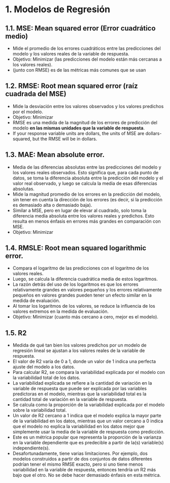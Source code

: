 
# 1. Modelos de Regresión

## 1.1. MSE: Mean squared error (Error cuadrático medio)
- Mide el promedio de los errores cuadráticos entre las predicciones del modelo y los valores reales de la variable de respuesta. 
- Objetivo: Minimizar (las predicciones del modelo están más cercanas a los valores reales).
- (junto con RMSE) es de las métricas más comunes que se usan 

## 1.2. RMSE: Root mean squared error (raíz cuadrada del MSE)
- Mide la desviación entre los valores observados y los valores predichos por el modelo. 
- Objetivo: Minimizar
- RMSE es una medida de la magnitud de los errores de predicción del modelo <b>en las mismas unidades que la variable de respuesta</b>. 
- If your response variable units are dollars, the units of MSE are dollars-squared, but the RMSE will be in dollars.

## 1.3. MAE: Mean absolute error. 
- Media de las diferencias absolutas entre las predicciones del modelo y los valores reales observados.  Esto significa que, para cada punto de datos, se toma la diferencia absoluta entre la predicción del modelo y el valor real observado, y luego se calcula la media de esas diferencias absolutas.
- Mide la magnitud promedio de los errores en la predicción del modelo, sin tener en cuenta la dirección de los errores (es decir, si la predicción es demasiado alta o demasiado baja).
- Similar a MSE, pero en lugar de elevar al cuadrado, solo toma la diferencia media absoluta entre los valores reales y predichos.  Esto resulta en menos énfasis en errores más grandes en comparación con MSE.
- Objetivo: Minimizar

## 1.4. RMSLE: Root mean squared logarithmic error. 
- Compara el logaritmo de las predicciones con el logaritmo de los valores reales. 
- Luego, se calcula la diferencia cuadrática media de estos logaritmos. 
- La razón detrás del uso de los logaritmos es que los errores relativamente grandes en valores pequeños y los errores relativamente pequeños en valores grandes pueden tener un efecto similar en la medida de evaluación. 
- Al tomar los logaritmos de los valores, se reduce la influencia de los valores extremos en la medida de evaluación. 
- Objetivo: Minimizar (cuanto más cercano a cero, mejor es el modelo).

## 1.5. R2
- Medida de qué tan bien los valores predichos por un modelo de regresión lineal se ajustan a los valores reales de la variable de respuesta. 
- El valor de R2 varía de 0 a 1, donde un valor de 1 indica una perfecta ajuste del modelo a los datos.
- Para calcular R2, se compara la variabilidad explicada por el modelo con la variabilidad total de los datos. 
- La variabilidad explicada se refiere a la cantidad de variación en la variable de respuesta que puede ser explicada por las variables predictoras en el modelo, mientras que la variabilidad total es la cantidad total de variación en la variable de respuesta.
- Se calcula como la proporción de la variabilidad explicada por el modelo sobre la variabilidad total. 
- Un valor de R2 cercano a 1 indica que el modelo explica la mayor parte de la variabilidad en los datos, mientras que un valor cercano a 0 indica que el modelo no explica la variabilidad en los datos mejor que simplemente usar la media de la variable de respuesta como predicción.
- Este es un métrica popular que representa la proporción de la varianza en la variable dependiente que es predecible a partir de la(s) variable(s) independiente(s). 
- Desafortunadamente, tiene varias limitaciones. Por ejemplo, dos modelos construidos a partir de dos conjuntos de datos diferentes podrían tener el mismo RMSE exacto, pero si uno tiene menos variabilidad en la variable de respuesta, entonces tendría un R2 más bajo que el otro. No se debe hacer demasiado énfasis en esta métrica.

